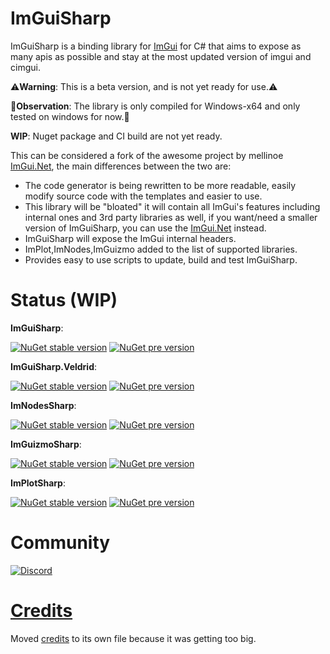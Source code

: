# ImGuiSharp
ImGuiSharp is a binding library for [ImGui](https://github.com/ocornut/imgui) for C# that aims to expose as many apis as possible and stay at the most updated version of imgui and cimgui.

⚠️**Warning**: This is a beta version, and is not yet ready for use.⚠️

🔴**Observation**: The library is only compiled for Windows-x64 and only tested on windows for now.🔴

**WIP**: Nuget package and CI build are not yet ready.

This can be considered a fork of the awesome project by mellinoe [ImGui.Net](https://github.com/mellinoe/ImGui.NET), the main differences between the two are:

- The code generator is being rewritten to be more readable, easily modify source code with the templates and easier to use.
- This library will be "bloated" it will contain all ImGui's features including internal ones and 3rd party libraries as well, if you want/need a smaller version of ImGuiSharp, you can use the [ImGui.Net](https://github.com/mellinoe/ImGui.NET) instead.
- ImGuiSharp will expose the ImGui internal headers.
- ImPlot,ImNodes,ImGuizmo added to the list of supported libraries.
- Provides easy to use scripts to update, build and test ImGuiSharp.

# Status (WIP)
**ImGuiSharp**:

[![NuGet stable version](https://badgen.net/nuget/v/ImGuiSharp)](https://nuget.org/packages/ImGuiSharp)
[![NuGet pre version](https://badgen.net/nuget/v/ImGuiSharp/pre)](https://nuget.org/packages/ImGuiSharp)

**ImGuiSharp.Veldrid**:

[![NuGet stable version](https://badgen.net/nuget/v/ImGuiSharp.Veldrid)](https://nuget.org/packages/ImGuiSharp.Veldrid)
[![NuGet pre version](https://badgen.net/nuget/v/ImGuiSharp.Veldrid/pre)](https://nuget.org/packages/ImGuiSharp.Veldrid)

**ImNodesSharp**:

[![NuGet stable version](https://badgen.net/nuget/v/ImNodesSharp)](https://nuget.org/packages/ImNodesSharp)
[![NuGet pre version](https://badgen.net/nuget/v/ImNodesSharp/pre)](https://nuget.org/packages/ImNodesSharp)

**ImGuizmoSharp**:

[![NuGet stable version](https://badgen.net/nuget/v/ImGuizmoSharp)](https://nuget.org/packages/ImGuizmoSharp)
[![NuGet pre version](https://badgen.net/nuget/v/ImGuizmoSharp/pre)](https://nuget.org/packages/ImGuizmoSharp)

**ImPlotSharp**:

[![NuGet stable version](https://badgen.net/nuget/v/ImPlotSharp)](https://www.nuget.org/packages/ImPlotSharp)
[![NuGet pre version](https://badgen.net/nuget/v/ImPlotSharp/pre)](https://www.nuget.org/packages/ImPlotSharp)

# Community 

[![Discord](https://badgen.net/badge/icon/discord?icon=discord&label)](https://discord.com/invite/G8vYJRZ6JT)

# [Credits](https://github.com/MarioGK/ImGuiSharp/blob/main/CREDITS.md)

Moved [credits](https://github.com/MarioGK/ImGuiSharp/blob/main/CREDITS.md) to its own file because it was getting too big.